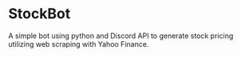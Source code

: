 # StockBot
A simple bot using python and Discord API to generate stock pricing utilizing web scraping with Yahoo Finance.
